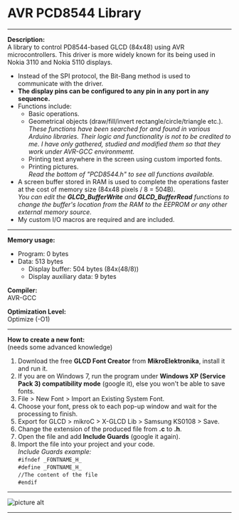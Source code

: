 # AVR PCD8544 Library  

---

**Description:**  
A library to control PD8544-based GLCD (84x48) using AVR microcontrollers. This driver is more widely known for its being used in Nokia 3110 and Nokia 5110 displays. 
+ Instead of the SPI protocol, the Bit-Bang method is used to communicate with the driver.  
+ **The display pins can be configured to any pin in any port in any sequence.**  
+ Functions include:  
  + Basic operations.  
  + Geometrical objects (draw/fill/invert rectangle/circle/triangle etc.).  
  _These functions have been searched for and found in various Arduino libraries. Their logic and functionality is not to be credited to me. I have only gathered, studied and modified them so that they work under AVR-GCC environmemt._  
  + Printing text anywhere in the screen using custom imported fonts.  
  + Printing pictures.  
   _Read the bottom of "PCD8544.h" to see all functions available._  
+ A screen buffer stored in RAM is used to complete the operations faster at the cost of memory size (84x48 pixels / 8 = 504B).  
_You can edit the **GLCD_BufferWrite** and **GLCD_BufferRead** functions to change the buffer's location from the RAM to the EEPROM or any other external memory source._  
+ My custom I/O macros are required and are included.  

---  

**Memory usage:**  
+ Program: 0 bytes  
+ Data: 513 bytes  
  + Display buffer: 504 bytes (84x(48/8))
  + Display auxiliary data: 9 bytes  
  
**Compiler:**  
AVR-GCC  
  
**Optimization Level:**  
Optimize (-O1)  
  
---  
**How to create a new font:**  
(needs some advanced knowledge)  
 1. Download the free **GLCD Font Creator** from **MikroElektronika**, install it and run it.  
 2. If you are on Windows 7, run the program under **Windows XP (Service Pack 3) compatibility mode** (google it), else you won't be able to save fonts.  
 3. File > New Font > Import an Existing System Font.  
 4. Choose your font, press ok to each pop-up window and wait for the processing to finish.  
 5. Export for GLCD > mikroC > X-GLCD Lib > Samsung KS0108 > Save.  
 6. Change the extension of the produced file from **.c** to **.h**.
 7. Open the file and add **Include Guards** (google it again).  
 8. Import the file into your project and your code.  
 _Include Guards example:_  
    `#ifndef _FONTNAME_H_`  
    `#define _FONTNAME_H_`  
    `//The content of the file`  
    `#endif`  

---
  
![picture alt](https://raw.githubusercontent.com/efthymios-ks/AVR-PCD8544-Library/master/Demonstration.png)
  
--- 
